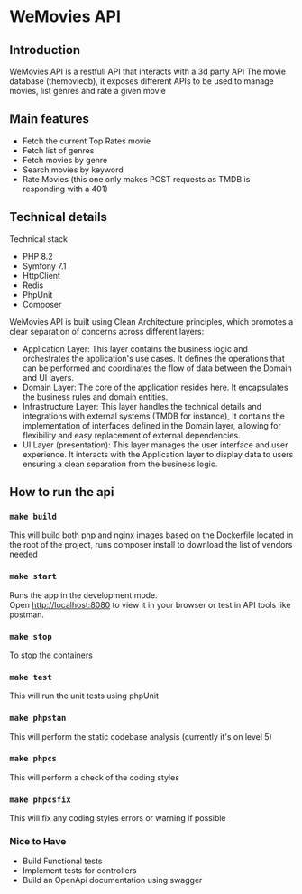 # WeMovies API


## Introduction

WeMovies API is a restfull API that interacts with a 3d party API The movie database (themoviedb), 
it exposes different APIs to be used to manage movies, list genres and rate a given movie

## Main features
- Fetch the current Top Rates movie
- Fetch list of genres
- Fetch movies by genre
- Search movies by keyword
- Rate Movies (this one only makes POST requests as TMDB is responding with a 401)

## Technical details
Technical stack
- PHP 8.2
- Symfony 7.1
- HttpClient
- Redis
- PhpUnit
- Composer

WeMovies API is built using Clean Architecture principles, which promotes a clear separation of concerns across different layers:
- Application Layer: This layer contains the business logic and orchestrates the application's use cases. It defines the operations that can be performed and coordinates the flow of data between the Domain and UI layers. 
- Domain Layer: The core of the application resides here. It encapsulates the business rules and domain entities.
- Infrastructure Layer: This layer handles the technical details and integrations with external systems (TMDB for instance), It contains the implementation of interfaces defined in the Domain layer, allowing for flexibility and easy replacement of external dependencies. 
- UI Layer (presentation): This layer manages the user interface and user experience. It interacts with the Application layer to display data to users ensuring a clean separation from the business logic.

## How to run the api

### `make build`
This will build both php and nginx images based on the Dockerfile located in the root of the project, runs composer install to download the list of vendors needed

### `make start`
Runs the app in the development mode.\
Open [http://localhost:8080](http://localhost:3000) to view it in your browser or test in API tools like postman.

### `make stop`
To stop the containers

### `make test`
This will run the unit tests using phpUnit

### `make phpstan`
This will perform the static codebase analysis (currently it's on level 5)

### `make phpcs`
This will perform a check of the coding styles

### `make phpcsfix`
This will fix any coding styles errors or warning if possible

### Nice to Have
- Build Functional tests
- Implement tests for controllers
- Build an OpenApi documentation using swagger
